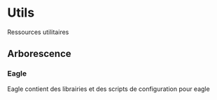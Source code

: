 ﻿# Utils
Ressources utilitaires

## Arborescence ##

### Eagle ###

Eagle contient des librairies et des scripts de configuration pour eagle
